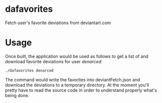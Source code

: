 # dafavorites
Fetch user's favorite deviations from deviantart.com

# Usage
Once built, the application would be used as follows to get a list of and download favorite deviations for user _denarced_:

    ./dafavorites denarced
  
The command would write the favorites into deviantFetch.json and download the
deviations to a temporary directory. At the moment you'll pretty have to read
the source code in order to understand properly what's being done.
